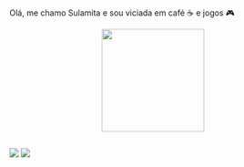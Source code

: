 Olá, me chamo Sulamita e sou viciada em café :coffee: e jogos :video_game:

<div align="center">
  <a href="https://github.com/sulamitasan">
  <img height="180em" src="https://github-readme-stats.vercel.app/api?username=sulamitasan&show_icons=true&theme=tokyonight&include_all_commits=true&count_private=true"/>
  <!--- <img height="180em" src="https://github-readme-stats.vercel.app/api/top-langs/?username=sulamitasan&layout=compact&langs_count=7&theme=dracula"/> ---!>
</div>

 ##
 
<div>
  <a href="https://www.instagram.com/suuulao/" target="_blank"><img src="https://img.shields.io/badge/-Instagram-%23E4405F?style=for-the-badge&logo=instagram&logoColor=white" target="_blank"></a>
 <a href = "mailto:sulamita.santos0296@gmail.com"><img src="https://img.shields.io/badge/-Gmail-%23333?style=for-the-badge&logo=gmail&logoColor=white" target="_blank"></a>
 </div>
